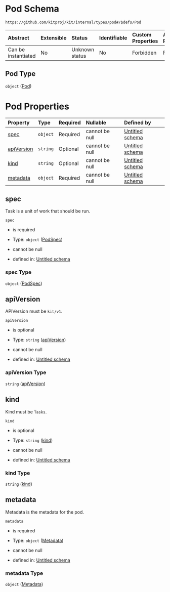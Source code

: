 # Pod Schema

```txt
https://github.com/kitproj/kit/internal/types/pod#/$defs/Pod
```



| Abstract            | Extensible | Status         | Identifiable | Custom Properties | Additional Properties | Access Restrictions | Defined In                                                            |
| :------------------ | :--------- | :------------- | :----------- | :---------------- | :-------------------- | :------------------ | :-------------------------------------------------------------------- |
| Can be instantiated | No         | Unknown status | No           | Forbidden         | Forbidden             | none                | [pod.schema.json\*](../../out/pod.schema.json "open original schema") |

## Pod Type

`object` ([Pod](pod-defs-pod.md))

# Pod Properties

| Property                  | Type     | Required | Nullable       | Defined by                                                                                                                                    |
| :------------------------ | :------- | :------- | :------------- | :-------------------------------------------------------------------------------------------------------------------------------------------- |
| [spec](#spec)             | `object` | Required | cannot be null | [Untitled schema](pod-defs-podspec.md "https://github.com/kitproj/kit/internal/types/pod#/$defs/Pod/properties/spec")                         |
| [apiVersion](#apiversion) | `string` | Optional | cannot be null | [Untitled schema](pod-defs-pod-properties-apiversion.md "https://github.com/kitproj/kit/internal/types/pod#/$defs/Pod/properties/apiVersion") |
| [kind](#kind)             | `string` | Optional | cannot be null | [Untitled schema](pod-defs-pod-properties-kind.md "https://github.com/kitproj/kit/internal/types/pod#/$defs/Pod/properties/kind")             |
| [metadata](#metadata)     | `object` | Required | cannot be null | [Untitled schema](pod-defs-metadata.md "https://github.com/kitproj/kit/internal/types/pod#/$defs/Pod/properties/metadata")                    |

## spec

Task is a unit of work that should be run.

`spec`

*   is required

*   Type: `object` ([PodSpec](pod-defs-podspec.md))

*   cannot be null

*   defined in: [Untitled schema](pod-defs-podspec.md "https://github.com/kitproj/kit/internal/types/pod#/$defs/Pod/properties/spec")

### spec Type

`object` ([PodSpec](pod-defs-podspec.md))

## apiVersion

APIVersion must be `kit/v1`.

`apiVersion`

*   is optional

*   Type: `string` ([apiVersion](pod-defs-pod-properties-apiversion.md))

*   cannot be null

*   defined in: [Untitled schema](pod-defs-pod-properties-apiversion.md "https://github.com/kitproj/kit/internal/types/pod#/$defs/Pod/properties/apiVersion")

### apiVersion Type

`string` ([apiVersion](pod-defs-pod-properties-apiversion.md))

## kind

Kind must be `Tasks`.

`kind`

*   is optional

*   Type: `string` ([kind](pod-defs-pod-properties-kind.md))

*   cannot be null

*   defined in: [Untitled schema](pod-defs-pod-properties-kind.md "https://github.com/kitproj/kit/internal/types/pod#/$defs/Pod/properties/kind")

### kind Type

`string` ([kind](pod-defs-pod-properties-kind.md))

## metadata

Metadata is the metadata for the pod.

`metadata`

*   is required

*   Type: `object` ([Metadata](pod-defs-metadata.md))

*   cannot be null

*   defined in: [Untitled schema](pod-defs-metadata.md "https://github.com/kitproj/kit/internal/types/pod#/$defs/Pod/properties/metadata")

### metadata Type

`object` ([Metadata](pod-defs-metadata.md))
